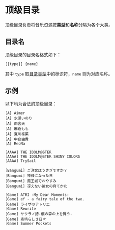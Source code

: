 # 顶级目录

顶级目录负责将音乐资源按**类型**和**名称**分隔为各个大类。

## 目录名

顶级目录的目录名格式如下：

```
[{type}] {name}
```

其中 `type` 取[目录类型][directory-type]中的标识符，`name` 则为对应名称。

[directory-type]: ./08.zzzz.01.directory-type.md

## 示例

以下均为合法的顶级目录：

```
[A] Aimer
[A] 水瀬いのり
[A] 雨宮天
[A] 麻倉もも
[A] 夏川椎菜
[A] 中島由貴
[A] ReoNa
 
[AAAA] THE IDOLM@STER
[AAAA] THE IDOLM@STER SHINY COLORS
[AAAA] TrySail
 
[Bangumi] ご注文はうさぎですか？
[Bangumi] 神様になった日
[Bangumi] 魔王城でおやすみ
[Bangumi] 冴えない彼女の育てかた
 
[Game] ATRI -My Dear Moments-
[Game] ef - a fairy tale of the two.
[Game] ライザのアトリエ
[Game] Rewrite
[Game] サクラノ詩-櫻の森の上を舞う-
[Game] 素晴らしき日々
[Game] Summer Pockets
```
